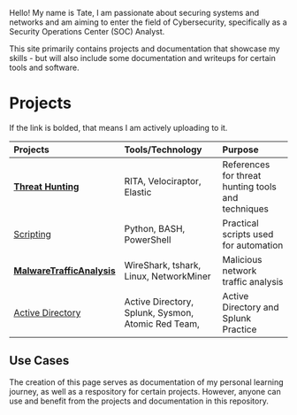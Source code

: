 Hello! My name is Tate, I am passionate about securing systems and networks and am aiming to enter the field of Cybersecurity, specifically as a Security Operations Center (SOC) Analyst. 

This site primarily contains projects and documentation that showcase my skills - but will also include some documentation and writeups for certain tools and software.

# Projects

If the link is bolded, that means I am actively uploading to it.

| Projects        | Tools/Technology          | Purpose |
|:-------------|:------------------|:------|
| **[Threat Hunting](./threathunting/)**                 | RITA, Velociraptor, Elastic                          | References for threat hunting tools and techniques  |
| [Scripting](./Scripting/)                              | Python, BASH, PowerShell                             | Practical scripts used for automation               |
| **[MalwareTrafficAnalysis](./MalwareTrafficAnalysis/)**| WireShark, tshark, Linux, NetworkMiner               | Malicious network traffic analysis                  |
| [Active Directory](./ActiveDirectory/)                 | Active Directory, Splunk, Sysmon, Atomic Red Team,   | Active Directory and Splunk Practice                |

## Use Cases

The creation of this page serves as documentation of my personal learning journey, as well as a respository for certain projects. However, anyone can use and benefit from the projects and documentation in this repository.

